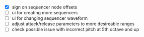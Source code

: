 - [x] sign on sequencer node offsets
- [ ] ui for creating more sequencers
- [ ] ui for changing sequencer waveform
- [ ] adjust attack/release parameters to more desireable ranges
- [ ] check possible issue with incorrect pitch at 5th octave and up
